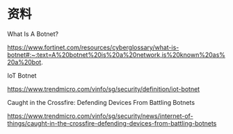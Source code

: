 # 资料

What Is A Botnet?

https://www.fortinet.com/resources/cyberglossary/what-is-botnet#:~:text=A%20botnet%20is%20a%20network,is%20known%20as%20a%20bot.

IoT Botnet

https://www.trendmicro.com/vinfo/sg/security/definition/iot-botnet

Caught in the Crossfire: Defending Devices From Battling Botnets

https://www.trendmicro.com/vinfo/sg/security/news/internet-of-things/caught-in-the-crossfire-defending-devices-from-battling-botnets